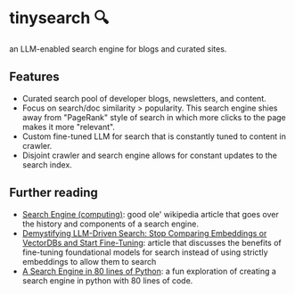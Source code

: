 # tinysearch 🔍
an LLM-enabled search engine for blogs and curated sites.

## Features
- Curated search pool of developer blogs, newsletters, and content.
- Focus on search/doc similarity > popularity. This search engine shies away from "PageRank" style of search in which more clicks to the page makes it more "relevant".
- Custom fine-tuned LLM for search that is constantly tuned to content in crawler.
- Disjoint crawler and search engine allows for constant updates to the search index.

## Further reading 

- [Search Engine (computing)](https://en.wikipedia.org/wiki/Search_engine_(computing)?useskin=vector): good ole' wikipedia article that goes over the history and components of a search engine. 
- [Demystifying LLM-Driven Search: Stop Comparing Embeddings or VectorDBs and Start Fine-Tuning](https://medium.com/thirdai-blog/demystifying-llm-driven-search-stop-comparing-embeddings-or-vectordbs-and-start-fine-tuning-d9b6791146fe): article that discusses the benefits of fine-tuning foundational models for search instead of using strictly embeddings to allow them to search 
- [A Search Engine in 80 lines of Python](https://www.alexmolas.com/2024/02/05/a-search-engine-in-80-lines.html): a fun exploration of creating a search engine in python with 80 lines of code.
